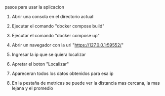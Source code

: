 pasos para usar la aplicacion

1) Abrir una consola en el directorio actual

2) Ejecutar el comando "docker compose build"

3) Ejecutar el comando "docker compose up"

4) Abrir un navegador con la url "https://127.0.0.1:59552/"

5) Ingresar la ip que se quiera localizar

6) Apretar el boton "Localizar"

7) Apareceran todos los datos obtenidos para esa ip

8) En la pestaña de metricas se puede ver la distancia mas cercana, la mas lejana y el promedio
